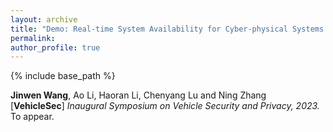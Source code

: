 ```yaml
---
layout: archive
title: "Demo: Real-time System Availability for Cyber-physical Systems using ARM TrustZone"
permalink:
author_profile: true
---
```


{% include base_path %}
                                 
**Jinwen Wang**, Ao Li, Haoran Li, Chenyang Lu and Ning Zhang <br>
[**VehicleSec**] <i>Inaugural Symposium on Vehicle Security and Privacy, 2023.</i> To appear.            
<!-- [[code](https://github.com/eli-b/idcbs)]  -->
<!-- [[pdf](https://dl.acm.org/doi/pdf/10.1145/3460120.3485350)] -->


